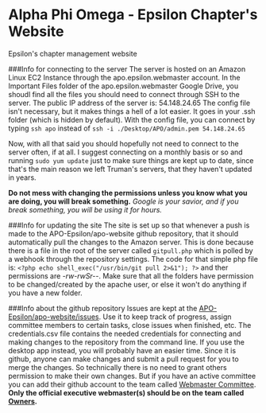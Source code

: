 Alpha Phi Omega - Epsilon Chapter's Website
===========

Epsilon's chapter management website

###Info for connecting to the server
The server is hosted on an Amazon Linux EC2 Instance through the apo.epsilon.webmaster account.
In the Important Files folder of the apo.epsilon.webmaster Google Drive, you shoudl find all the files you should need to connect through SSH to the server.
The public IP address of the server is: 54.148.24.65
The config file isn't necessary, but it makes things a hell of a lot easier.  It goes in your .ssh folder (which is hidden by default).
With the config file, you can connect by typing `ssh apo` instead of `ssh -i ./Desktop/APO/admin.pem 54.148.24.65` 

Now, with all that said you should hopefully not need to connect to the server often, if at all.  I suggest connecting on a monthly basis or so and running `sudo yum update` just to make sure things are kept up to date, since that's the main reason we left Truman's servers, that they haven't updated in years.

**Do not mess with changing the permissions unless you know what you are doing, you will break something.**
*Google is your savior, and if you break something, you will be using it for hours.*

###Info for updating the site
The site is set up so that whenever a push is made to the APO-Epsilon/apo-website github repository, that it should automatically pull the changes to the Amazon server.  This is done because there is a file in the root of the server called `gitpull.php` which is polled by a webhook through the repository settings.
The code for that simple php file is: `<?php echo shell_exec("/usr/bin/git pull 2>&1"); ?>` and ther permissions are _-rw-rwSr--_.  Make sure that all the folders have permission to be changed/created by the apache user, or else it won't do anything if you have a new folder.

###Info about the github repository
Issues are kept at the [APO-Epsilon/apo-website/issues](https://github.com/APO-Epsilon/apo-website/issues).  Use it to keep track of progress, assign committee members to certain tasks, close issues when finished, etc. 
The credentials.csv file contains the needed credentials for connecting and making changes to the repository from the command line.  If you use the desktop app instead, you will probably have an easier time.
Since it is github, anyone can make changes and submit a pull request for you to merge the changes.  So technically there is no need to grant others permission to make their own changes.  But if you have an active committee you can add their github account to the team called [Webmaster Committee](https://github.com/orgs/APO-Epsilon/teams/webmaster-committee). 
**Only the official executive webmaster(s) should be on the team called [Owners](https://github.com/orgs/APO-Epsilon/teams/owners).**
